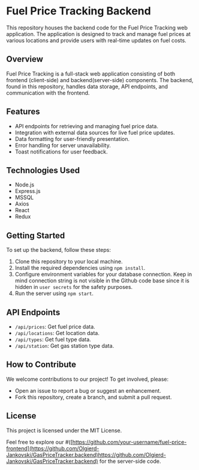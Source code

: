 # Fuel Price Tracking Backend

This repository houses the backend code for the Fuel Price Tracking web application. The application is designed to track and manage fuel prices at various locations and provide users with real-time updates on fuel costs.

## Overview

Fuel Price Tracking is a full-stack web application consisting of both frontend (client-side) and backend(server-side) components. The backend, found in this repository, handles data storage, API endpoints, and communication with the frontend.

## Features

- API endpoints for retrieving and managing fuel price data.
- Integration with external data sources for live fuel price updates.
- Data formatting for user-friendly presentation.
- Error handling for server unavailability.
- Toast notifications for user feedback.

## Technologies Used

- Node.js
- Express.js
- MSSQL
- Axios
- React
- Redux

## Getting Started

To set up the backend, follow these steps:

1. Clone this repository to your local machine.
2. Install the required dependencies using `npm install`.
3. Configure environment variables for your database connection. Keep in mind connection string is not visible in the Github code base since it is hidden in `user secrets` for the safety purposes.
4. Run the server using `npm start`.

## API Endpoints

- `/api/prices`: Get fuel price data.
- `/api/locations`: Get location data.
- `/api/types`: Get fuel type data.
- `/api/station`: Get gas station type data.

## How to Contribute

We welcome contributions to our project! To get involved, please:

- Open an issue to report a bug or suggest an enhancement.
- Fork this repository, create a branch, and submit a pull request.

## License

This project is licensed under the MIT License.

Feel free to explore our #([https://github.com/your-username/fuel-price-frontend](https://github.com/Olgierd-Jankovski/GasPriceTracker.backend)https://github.com/Olgierd-Jankovski/GasPriceTracker.backend) for the server-side code.
